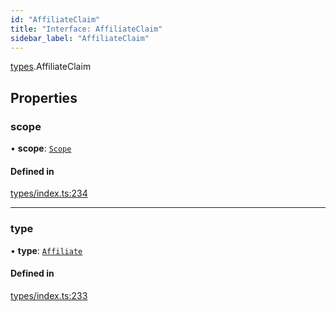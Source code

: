 ```yaml
---
id: "AffiliateClaim"
title: "Interface: AffiliateClaim"
sidebar_label: "AffiliateClaim"
---
```


[types](../../../modules/Types/Types.md).AffiliateClaim

## Properties

### scope

• **scope**: [`Scope`](../Scope/Scope.md)

#### Defined in

[types/index.ts:234](https://github.com/PolymeshAssociation/polymesh-sdk/blob/d4e2c127f/src/types/index.ts#L234)

___

### type

• **type**: [`Affiliate`](../../../enums/Types/ClaimType/ClaimType.md#affiliate)

#### Defined in

[types/index.ts:233](https://github.com/PolymeshAssociation/polymesh-sdk/blob/d4e2c127f/src/types/index.ts#L233)
